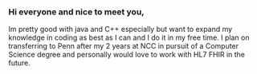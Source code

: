 ### Hi everyone and nice to meet you,
Im pretty good with java and C++ especially but want to expand my knowledge in coding as best as I can and I do it in my free time.
I plan on transferring to Penn after my 2 years at NCC in pursuit of a Computer Science degree and personally would love to work with HL7 FHIR in the future.

<!--
**AnthonyR02/AnthonyR02** is a ✨ _special_ ✨ repository because its `README.md` (this file) appears on your GitHub profile.

Here are some ideas to get you started:

- 🔭 I’m currently working on ...
- 🌱 I’m currently learning ...
- 👯 I’m looking to collaborate on ...
- 🤔 I’m looking for help with ...
- 💬 Ask me about ...
- 📫 How to reach me: ...
- 😄 Pronouns: ...
- ⚡ Fun fact: ...
-->

